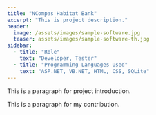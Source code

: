 ```yaml
---
title: "NCompas Habitat Bank"
excerpt: "This is project description."
header:
  image: /assets/images/sample-software.jpg
  teaser: assets/images/sample-software-th.jpg
sidebar:
  - title: "Role"
    text: "Developer, Tester"
  - title: "Programming Languages Used"
    text: "ASP.NET, VB.NET, HTML, CSS, SQLite"
---
```


This is a paragraph for project introduction.

This is a paragraph for my contribution.
